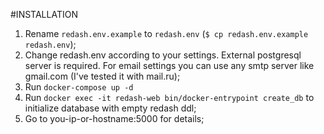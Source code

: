 #INSTALLATION
1. Rename `redash.env.example` to `redash.env` (`$ cp redash.env.example redash.env`);
2. Change redash.env according to your settings. External postgresql server is required. For email settings you can use any smtp server like gmail.com (I've tested it with mail.ru);
3. Run `docker-compose up -d`
4. Run `docker exec -it redash-web bin/docker-entrypoint create_db` to initialize database with empty redash ddl;
5. Go to you-ip-or-hostname:5000 for details;
